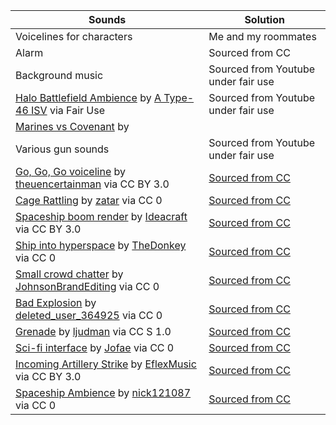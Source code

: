 | Sounds | Solution |
| ----|----|
| Voicelines for characters | Me and my roommates |
| Alarm | Sourced from CC |
| Background music | Sourced from Youtube under fair use |
| [Halo Battlefield Ambience](https://www.youtube.com/watch?v=b7oPeBIhjU0&list=PLzLj6aXr0U8rvpW_8yGp2L2UDE78Y8Gfl&index=4) by [A Type-46 ISV](https://www.youtube.com/channel/UCIYbUgYDYsE081EuFqG3bag) via Fair Use| Sourced from Youtube under fair use |
|[Marines vs Covenant](https://www.youtube.com/watch?v=nxOkgWihmRw&list=PLzLj6aXr0U8rvpW_8yGp2L2UDE78Y8Gfl&index=6) by 
| Various gun sounds | Sourced from Youtube under fair use |
| [Go, Go, Go voiceline](https://freesound.org/people/theuncertainman/sounds/402643/) by [theuencertainman](https://freesound.org/people/theuncertainman/) via CC BY 3.0 | [Sourced from CC](http://creativecommons.org/licenses/by/3.0/) 
| [Cage Rattling](https://freesound.org/people/zatar/sounds/460595/) by [zatar](https://freesound.org/people/zatar/) via CC 0 | [Sourced from CC](http://creativecommons.org/publicdomain/zero/1.0/)|
| [Spaceship boom render](https://freesound.org/people/Ideacraft/sounds/345109/) by [Ideacraft](https://freesound.org/people/Ideacraft/) via CC BY 3.0| [Sourced from CC](http://creativecommons.org/licenses/by/3.0/)|
| [Ship into hyperspace](https://freesound.org/people/TheDonkey/sounds/322882/) by [TheDonkey](https://freesound.org/people/TheDonkey/) via CC 0 |  [Sourced from CC](http://creativecommons.org/publicdomain/zero/1.0/)
| [Small crowd chatter](https://freesound.org/people/JohnsonBrandEditing/sounds/243373/) by [JohnsonBrandEditing](https://freesound.org/people/JohnsonBrandEditing/) via CC 0 | [Sourced from CC](http://creativecommons.org/publicdomain/zero/1.0/)
| [Bad Explosion](https://freesound.org/people/deleted_user_364925/sounds/47252/) by [deleted_user_364925](https://freesound.org/people/deleted_user_364925/) via CC 0 | [Sourced from CC](http://creativecommons.org/publicdomain/zero/1.0/) |
| [Grenade](https://freesound.org/people/ljudman/sounds/33245/) by [ljudman](https://freesound.org/people/ljudman/) via CC S 1.0 | [Sourced from CC](http://creativecommons.org/licenses/sampling+/1.0/) |
|[Sci-fi interface](https://freesound.org/people/Jofae/sounds/367997/) by [Jofae](https://freesound.org/people/Jofae/) via CC 0 | [Sourced from CC](http://creativecommons.org/publicdomain/zero/1.0/)
| [Incoming Artillery Strike](https://freesound.org/people/EFlexMusic/sounds/530886/) by [EflexMusic](https://freesound.org/people/EFlexMusic/) via CC BY 3.0 | [Sourced from CC](http://creativecommons.org/licenses/by/3.0/) 
|[Spaceship Ambience](https://freesound.org/people/nick121087/sounds/234316/) by [nick121087](https://freesound.org/people/nick121087/) via CC 0 | [Sourced from CC](http://creativecommons.org/publicdomain/zero/1.0/)
